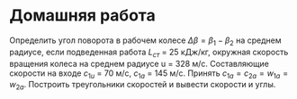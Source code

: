 # Домашняя работа 

Определить угол поворота в рабочем колесе $\Delta \beta = \beta_1 - \beta_2$ на среднем радиусе, если подведенная работа $L_{ст}$ = 25 кДж/кг, окружная скорость вращения колеса на среднем радиусе u = 328 м/c. Составляющие скорости на входе $c_{1u}$ = 70 м/с, $c_{1a}$ = 145 м/c. Принять $c_{1a} = c_{2a} = w_{1a} = w_{2a}$. Построить треугольники скоростей и вывести скорости и углы.

